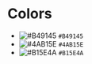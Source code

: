 # Colors

- ![#B49145](https://placehold.co/15x15/B49145/B49145.png) `#B49145`
- ![#4AB15E](https://placehold.co/15x15/4AB15E/4AB15E.png) `#4AB15E`
- ![#B15E4A](https://placehold.co/15x15/B15E4A/B15E4A.png) `#B15E4A`
